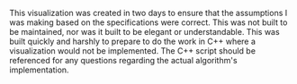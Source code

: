 This visualization was created in two days to ensure that the assumptions I was making based on the specifications were correct. 
This was not built to be maintained, nor was it built to be elegant or understandable. This was built quickly and harshly to 
prepare to do the work in C++ where a visualization would not be implemented. The C++ script should be referenced for any questions 
regarding the actual algorithm's implementation.
